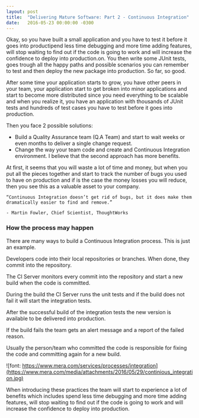 ```yaml
---
layout: post
title:  "Delivering Mature Software: Part 2 - Continuous Integration"
date:   2016-05-23 00:00:00 -0300
---
```


Okay, so you have built a small application and you have to test it before it goes into productipend less time debugging and more time adding features, will stop waiting to find out if the code is going to work and will increase the confidence to deploy into production.on. You then write some JUnit tests, goes trough all the happy paths and possible scenarios you can remember to test and then deploy the new package into production. So far, so good.

After some time your application starts to grow, you have other peers in your team, your application start to get broken into minor applications and start to become more distributed since you need everything to be scalable and when you realize it, you have an application with thousands of JUnit tests and hundreds of test cases you have to test before it goes into production.

Then you face 2 possible solutions:

* Build a Quality Assurance team (Q.A Team) and start to wait weeks or even months to deliver a single change request.
* Change the way your team code and create and Continuous Integration environment.
I believe that the second approach has more benefits.

At first, it seems that you will waste a lot of time and money, but when you put all the pieces together and start to track the number of bugs you used to have on production and if is the case the money losses you will reduce, then you see this as a valuable asset to your company.

`“Continuous Integration doesn’t get rid of bugs, but it does make them dramatically easier to find and remove.”`

`- Martin Fowler, Chief Scientist, ThoughtWorks`

### How the process may happen
There are many ways to build a Continuous Integration process. This is just an example.

Developers code into their local repositories or branches. When done, they commit into the repository.

The CI Server monitors every commit into the repository and start a new build when the code is committed.

During the build the CI Server runs the unit tests and if the build does not fail it will start the integration tests.

After the successful build of the integration tests the new version is available to be delivered into production.

If the build fails the team gets an alert message and a report of the failed reason.

Usually the person/team who committed the code is responsible for fixing the code and committing again for a new build. 

![font: https://www.mera.com/services/processes/integration](https://www.mera.com/media/attachments/2016/05/29/continious_integration.jpg)

When introducing these practices the team will start to experience a lot of benefits which includes spend less time debugging and more time adding features, will stop waiting to find out if the code is going to work and will increase the confidence to deploy into production.

